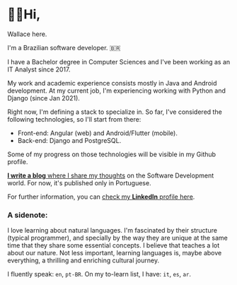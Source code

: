 # 👋🏼Hi,

Wallace here.

I'm a Brazilian software developer. 🇧🇷

I have a Bachelor degree in Computer Sciences and I've been working as an IT Analyst since 2017.

My work and academic experience consists mostly in Java and Android development.
At my current job, I'm experiencing working with Python and Django (since Jan 2021).

Right now, I'm defining a stack to specialize in. So far, I've considered the following technologies, so I'll start from there:
- Front-end: Angular (web) and Android/Flutter (mobile).
- Back-end: Django and PostgreSQL.

Some of my progress on those technologies will be visible in my Github profile.

[**I write a blog** where I share my thoughts](https://medium.com/escopos) on the Software Development world. For now, it's published only in Portuguese.

For further information, you can [check my **LinkedIn** profile here](https://linkedin.com/in/wallacejme).



### A sidenote:

I love learning about natural languages. I'm fascinated by their structure (typical programmer), and specially by the way they are unique at the same time that they share some essential concepts. I believe that teaches a lot about our nature. Not less important, learning languages is, maybe above everything, a thrilling and enriching cultural journey.

I fluently speak: `en`, `pt-BR`. On my to-learn list, I have: `it`, `es`, `ar`.

<!---
wallacejme/wallacejme is a ✨ special ✨ repository because its `README.md` (this file) appears on your GitHub profile.
You can click the Preview link to take a look at your changes.
--->
